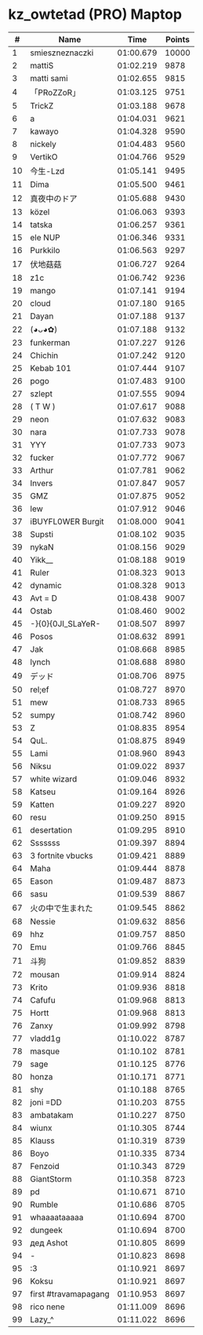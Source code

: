 # kz_owtetad (PRO) Maptop

|  # | Name | Time | Points |
|-------------- | -------------- | -------------- | -------------- | 
| 1 | smieszneznaczki | 01:00.679 | 10000 | 
| 2 | mattiS | 01:02.219 | 9878 | 
| 3 | matti sami | 01:02.655 | 9815 | 
| 4 | 「PRoZZoR」 | 01:03.125 | 9751 | 
| 5 | TrickZ | 01:03.188 | 9678 | 
| 6 | a | 01:04.031 | 9621 | 
| 7 | kawayo | 01:04.328 | 9590 | 
| 8 | nickely | 01:04.483 | 9560 | 
| 9 | VertikO | 01:04.766 | 9529 | 
| 10 | 今生-Lzd | 01:05.141 | 9495 | 
| 11 | Dima | 01:05.500 | 9461 | 
| 12 | 真夜中のドア | 01:05.688 | 9430 | 
| 13 | közel | 01:06.063 | 9393 | 
| 14 | tatska | 01:06.257 | 9361 | 
| 15 | ele NUP | 01:06.346 | 9331 | 
| 16 | Purkkilo | 01:06.563 | 9297 | 
| 17 | 伏地菇菇 | 01:06.727 | 9264 | 
| 18 | z1c | 01:06.742 | 9236 | 
| 19 | mango | 01:07.141 | 9194 | 
| 20 | cloud | 01:07.180 | 9165 | 
| 21 | Dayan | 01:07.188 | 9137 | 
| 22 | (◕ᴗ◕✿) | 01:07.188 | 9132 | 
| 23 | funkerman | 01:07.227 | 9126 | 
| 24 | Chichin | 01:07.242 | 9120 | 
| 25 | Kebab 101 | 01:07.444 | 9107 | 
| 26 | pogo | 01:07.483 | 9100 | 
| 27 | szlept | 01:07.555 | 9094 | 
| 28 | ( T W ) | 01:07.617 | 9088 | 
| 29 | neon | 01:07.632 | 9083 | 
| 30 | nara | 01:07.733 | 9078 | 
| 31 | YYY | 01:07.733 | 9073 | 
| 32 | fucker | 01:07.772 | 9067 | 
| 33 | Arthur | 01:07.781 | 9062 | 
| 34 | Invers | 01:07.847 | 9057 | 
| 35 | GMZ | 01:07.875 | 9052 | 
| 36 | lew | 01:07.912 | 9046 | 
| 37 | iBUYFL0WER Burgit | 01:08.000 | 9041 | 
| 38 | Supsti | 01:08.102 | 9035 | 
| 39 | nykaN | 01:08.156 | 9029 | 
| 40 | Yikk__ | 01:08.188 | 9019 | 
| 41 | Ruler | 01:08.323 | 9013 | 
| 42 | dynamic | 01:08.328 | 9013 | 
| 43 | Avt = D | 01:08.438 | 9007 | 
| 44 | Ostab | 01:08.460 | 9002 | 
| 45 | -}{0}{0JI_SLaYeR- | 01:08.507 | 8997 | 
| 46 | Posos | 01:08.632 | 8991 | 
| 47 | Jak | 01:08.668 | 8985 | 
| 48 | lynch | 01:08.688 | 8980 | 
| 49 | デッド | 01:08.706 | 8975 | 
| 50 | rel;ef | 01:08.727 | 8970 | 
| 51 | mew | 01:08.733 | 8965 | 
| 52 | sumpy | 01:08.742 | 8960 | 
| 53 | Z | 01:08.835 | 8954 | 
| 54 | QuL. | 01:08.875 | 8949 | 
| 55 | Lami | 01:08.960 | 8943 | 
| 56 | Niksu | 01:09.022 | 8937 | 
| 57 | white wizard | 01:09.046 | 8932 | 
| 58 | Katseu | 01:09.164 | 8926 | 
| 59 | Katten | 01:09.227 | 8920 | 
| 60 | resu | 01:09.250 | 8915 | 
| 61 | desertation | 01:09.295 | 8910 | 
| 62 | Sssssss | 01:09.397 | 8894 | 
| 63 | 3 fortnite vbucks | 01:09.421 | 8889 | 
| 64 | Maha | 01:09.444 | 8878 | 
| 65 | Eason | 01:09.487 | 8873 | 
| 66 | sasu | 01:09.539 | 8867 | 
| 67 | 火の中で生まれた | 01:09.545 | 8862 | 
| 68 | Nessie | 01:09.632 | 8856 | 
| 69 | hhz | 01:09.757 | 8850 | 
| 70 | Emu | 01:09.766 | 8845 | 
| 71 | 斗狗 | 01:09.852 | 8839 | 
| 72 | mousan | 01:09.914 | 8824 | 
| 73 | Krito | 01:09.936 | 8818 | 
| 74 | Cafufu | 01:09.968 | 8813 | 
| 75 | Hortt | 01:09.968 | 8813 | 
| 76 | Zanxy | 01:09.992 | 8798 | 
| 77 | vladd1g | 01:10.022 | 8787 | 
| 78 | masque | 01:10.102 | 8781 | 
| 79 | sage | 01:10.125 | 8776 | 
| 80 | honza | 01:10.171 | 8771 | 
| 81 | shy | 01:10.188 | 8765 | 
| 82 | joni =DD | 01:10.203 | 8755 | 
| 83 | ambatakam | 01:10.227 | 8750 | 
| 84 | wiunx | 01:10.305 | 8744 | 
| 85 | Klauss | 01:10.319 | 8739 | 
| 86 | Boyo | 01:10.335 | 8734 | 
| 87 | Fenzoid | 01:10.343 | 8729 | 
| 88 | GiantStorm | 01:10.358 | 8723 | 
| 89 | pd | 01:10.671 | 8710 | 
| 90 | Rumble | 01:10.686 | 8705 | 
| 91 | whaaaataaaaa | 01:10.694 | 8700 | 
| 92 | dungeek | 01:10.694 | 8700 | 
| 93 | дед Ashot | 01:10.805 | 8699 | 
| 94 | - | 01:10.823 | 8698 | 
| 95 | :3 | 01:10.921 | 8697 | 
| 96 | Koksu | 01:10.921 | 8697 | 
| 97 | first #travamapagang | 01:10.953 | 8697 | 
| 98 | rico nene | 01:11.009 | 8696 | 
| 99 | Lazy_^ | 01:11.022 | 8696 | 

